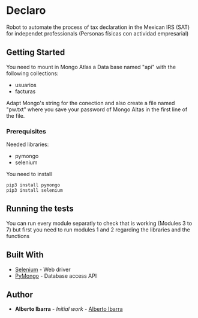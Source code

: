 # Declaro

Robot to automate the process of tax declaration in the Mexican IRS (SAT) for independet professionals (Personas físicas con actividad empresarial)

## Getting Started

You need to mount in Mongo Atlas a Data base named "api" with the following collections:
- usuarios
- facturas

Adapt Mongo's string for the conection and also create a file named "pw.txt" where you save your password of Mongo Altas in the first line of the file.

### Prerequisites

Needed libraries:

- pymongo
- selenium

You need to install

```
pip3 install pymongo
pip3 install selenium
```

## Running the tests

You can run every module separatly to check that is working (Modules 3 to 7) but first you need to run modules 1 and 2 regarding the libraries and the functions



## Built With

* [Selenium](https://selenium-python.readthedocs.io/) - Web driver
* [PyMongo](https://api.mongodb.com/python/current/) - Database access API


## Author

* **Alberto Ibarra** - *Initial work* - [Alberto Ibarra](https://github.com/albertoid)

